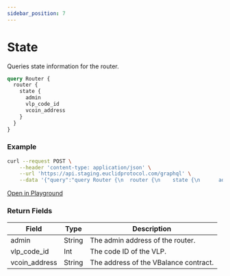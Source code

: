 ```yaml
---
sidebar_position: 7
---
```

# State
Queries state information for the router.

```graphql
query Router {
  router {
    state {
      admin
      vlp_code_id
      vcoin_address
    }
  }
}
```
### Example

```bash
curl --request POST \
    --header 'content-type: application/json' \
    --url 'https://api.staging.euclidprotocol.com/graphql' \
    --data '{"query":"query Router {\n  router {\n    state {\n      admin\n      vlp_code_id\n      vcoin_address\n    }\n  }\n}"}'

```

[Open in Playground](https://api.staging.euclidprotocol.com/?explorerURLState=N4IgJg9gxgrgtgUwHYBcQC4QEcYIE4CeABAEoQwr5HAA6SRRe5le1dDDAzigIaVv0ODHmDgBLJOyFEAbgBsADgH0oEMAiViwUoTNUSlIsHgSdOOogF8p1pJZAAaEDJ54xPAEZzTGECEtAA)


### Return Fields

| Field                  | Type   | Description                                             |
|------------------------|--------|---------------------------------------------------------|
| admin                  | String | The admin address of the router.                        |
| vlp_code_id            | Int    | The code ID of the VLP.                                 |
| vcoin_address          | String | The address of the VBalance contract.                      |